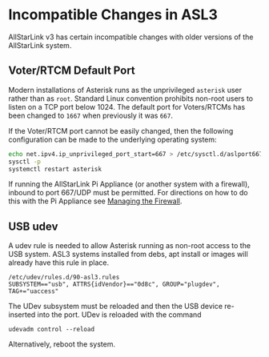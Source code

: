 # Incompatible Changes in ASL3
AllStarLink v3 has certain incompatible changes with older
versions of the AllStarLink system.

## Voter/RTCM Default Port
Modern installations of Asterisk runs as the unprivileged `asterisk` user rather than
as `root`. Standard Linux convention prohibits non-root users to listen on a TCP
port below 1024. The default port for Voters/RTCMs has been changed to `1667` when
previously it was `667`.

If the Voter/RTCM port cannot be easily changed, then the following
configuration can be made to the underlying operating system:

```bash
echo net.ipv4.ip_unprivileged_port_start=667 > /etc/sysctl.d/aslport667.conf
sysctl -p
systemctl restart asterisk
```

If running the AllStarLink Pi Appliance (or another system with a firewall),
inbound to port 667/UDP must be permitted. For directions on how to do this
with the Pi Appliance see [Managing the Firewall](../pi/cockpit-firewall.md).

## USB udev
A udev rule is needed to allow Asterisk running as non-root access to the USB system. ASL3 systems installed from debs, apt install or images will already have this rule in place.

```text
/etc/udev/rules.d/90-asl3.rules
SUBSYSTEM=="usb", ATTRS{idVendor}=="0d8c", GROUP="plugdev", TAG+="uaccess"
```

The UDev subsystem must be reloaded and then the USB device re-inserted
into the port. UDev is reloaded with the command

```
udevadm control --reload
```

Alternatively, reboot the system.


